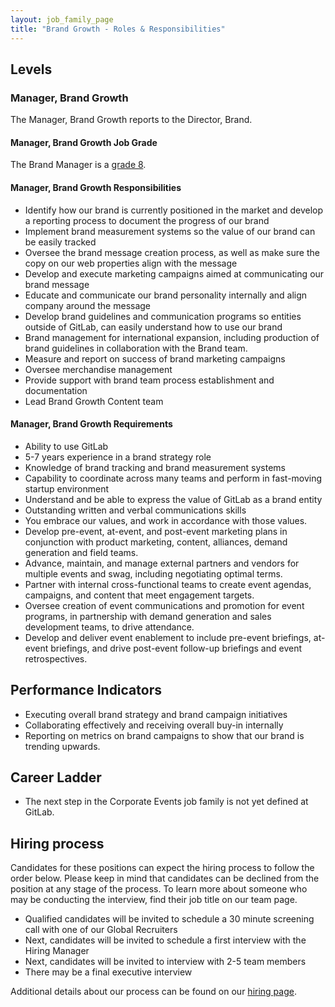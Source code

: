 ```yaml
---
layout: job_family_page
title: "Brand Growth - Roles & Responsibilities"
---
```


## Levels

### Manager, Brand Growth

The Manager, Brand Growth reports to the Director, Brand.

#### Manager, Brand Growth Job Grade

The Brand Manager is a [grade 8](/handbook/total-rewards/compensation/compensation-calculator/#gitlab-job-grades).

#### Manager, Brand Growth Responsibilities

* Identify how our brand is currently positioned in the market and develop a reporting process to document the progress of our brand
* Implement brand measurement systems so the value of our brand can be easily tracked
* Oversee the brand message creation process, as well as make sure the copy on our web properties align with the message
* Develop and execute marketing campaigns aimed at communicating our brand message
* Educate and communicate our brand personality internally and align company around the message
* Develop brand guidelines and communication programs so entities outside of GitLab, can easily understand how to use our brand
* Brand management for international expansion, including production of brand guidelines in collaboration with the Brand team.
* Measure and report on success of brand marketing campaigns
* Oversee merchandise management
* Provide support with brand team process establishment and documentation
* Lead Brand Growth Content team

#### Manager, Brand Growth Requirements

* Ability to use GitLab
* 5-7 years experience in a brand strategy role
* Knowledge of brand tracking and brand measurement systems
* Capability to coordinate across many teams and perform in fast-moving startup environment
* Understand and be able to express the value of GitLab as a brand entity
* Outstanding written and verbal communications skills
* You embrace our values, and work in accordance with those values.
* Develop pre-event, at-event, and post-event marketing plans in conjunction with product marketing, content, alliances, demand generation and field teams.
* Advance, maintain, and manage external partners and vendors for multiple events and swag, including negotiating optimal terms.
* Partner with internal cross-functional teams to create event agendas, campaigns, and content that meet engagement targets.
* Oversee creation of event communications and promotion for event programs, in partnership with demand generation and sales development teams, to drive attendance.
* Develop and deliver event enablement to include pre-event briefings, at-event briefings, and drive post-event follow-up briefings and event retrospectives.

## Performance Indicators

* Executing overall brand strategy and brand campaign initiatives 
* Collaborating effectively and receiving overall buy-in internally 
* Reporting on metrics on brand campaigns to show that our brand is trending upwards. 
 
## Career Ladder

* The next step in the Corporate Events job family is not yet defined at GitLab.

## Hiring process

Candidates for these positions can expect the hiring process to follow the order below. Please keep in mind that candidates can be declined from the position at any stage of the process. To learn more about someone who may be conducting the interview, find their job title on our team page.

* Qualified candidates will be invited to schedule a 30 minute screening call with one of our Global Recruiters
* Next, candidates will be invited to schedule a first interview with the Hiring Manager
* Next, candidates will be invited to interview with 2-5 team members
* There may be a final executive interview

Additional details about our process can be found on our [hiring page](/handbook/hiring/).
